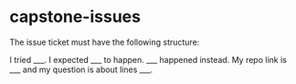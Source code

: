 # capstone-issues

The issue ticket must have the following structure:

I tried ___.
I expected ___ to happen.
___ happened instead.
My repo link is ___ and my question is about lines ___.
